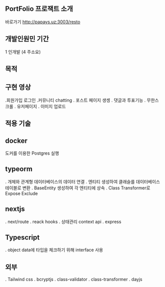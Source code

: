  PortFolio 프로잭트 소개
 ---------------

바로가기 http://papays.uz:3003/resto


개발인원민 기간
---------------

1 인개발 (4 주소요)


목적
------

구현 영상
---------------

.회원가입 로그인
.커뮤니티 chatting
. 포스트 페이지 생셍
. 댓글과 투표기능
. 무한스크롤
. 유저페이지
. 이미지 업로드



적용 기술
---------------


docker
------
도커를 이용한 Postgres  실행


typeorm
---------------

. 개체와 관계형 데이터베이스의 데이터 연결
. 엔티티 생성하여 클래슬를 데이터베이스 테이블로 변환
. BaseEntity 생성하여 각 엔티티에 상속
. Class Transformer로 Expose Exclude


nextjs
---------------

. next/route
. reack hooks
. 상태관리 context api
. express



Typescript
---------------

. object data에 타입을 체크하기 위해 interface 사용


외부
---------------

. Tailwind css
. bcryptjs
. class-validator
. class-transformer
. dayjs
























